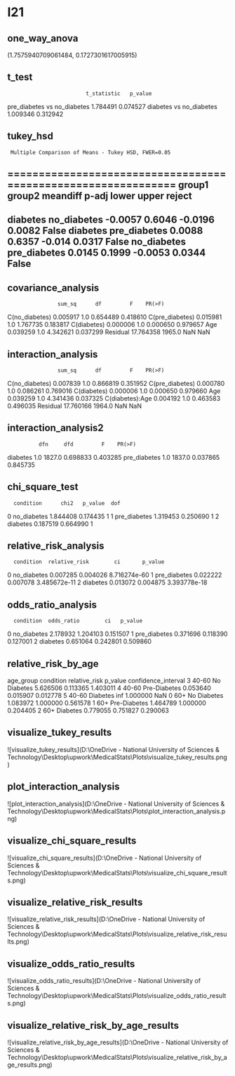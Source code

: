 # I21

## one_way_anova

(1.7575940709061484, 0.1727301617005915)

## t_test

                             t_statistic   p_value
pre_diabetes vs no_diabetes     1.784491  0.074527
diabetes vs no_diabetes         1.009346  0.312942

## tukey_hsd

     Multiple Comparison of Means - Tukey HSD, FWER=0.05      
==============================================================
   group1      group2    meandiff p-adj   lower  upper  reject
--------------------------------------------------------------
   diabetes  no_diabetes  -0.0057 0.6046 -0.0196 0.0082  False
   diabetes pre_diabetes   0.0088 0.6357  -0.014 0.0317  False
no_diabetes pre_diabetes   0.0145 0.1999 -0.0053 0.0344  False
--------------------------------------------------------------

## covariance_analysis

                    sum_sq      df         F    PR(>F)
C(no_diabetes)    0.005917     1.0  0.654489  0.418610
C(pre_diabetes)   0.015981     1.0  1.767735  0.183817
C(diabetes)       0.000006     1.0  0.000650  0.979657
Age               0.039259     1.0  4.342621  0.037299
Residual         17.764358  1965.0       NaN       NaN

## interaction_analysis

                    sum_sq      df         F    PR(>F)
C(no_diabetes)    0.007839     1.0  0.866819  0.351952
C(pre_diabetes)   0.000780     1.0  0.086261  0.769016
C(diabetes)       0.000006     1.0  0.000650  0.979660
Age               0.039259     1.0  4.341436  0.037325
C(diabetes):Age   0.004192     1.0  0.463583  0.496035
Residual         17.760166  1964.0       NaN       NaN

## interaction_analysis2

              dfn     dfd         F    PR(>F)
diabetes      1.0  1827.0  0.698833  0.403285
pre_diabetes  1.0  1837.0  0.037865  0.845735

## chi_square_test

      condition      chi2   p_value  dof
0   no_diabetes  1.844408  0.174435    1
1  pre_diabetes  1.319453  0.250690    1
2      diabetes  0.187519  0.664990    1

## relative_risk_analysis

      condition  relative_risk        ci       p_value
0   no_diabetes       0.007285  0.004026  8.716274e-60
1  pre_diabetes       0.022222  0.007078  3.485672e-11
2      diabetes       0.013072  0.004875  3.393778e-18

## odds_ratio_analysis

      condition  odds_ratio        ci   p_value
0   no_diabetes    2.178932  1.204103  0.151507
1  pre_diabetes    0.371696  0.118390  0.127001
2      diabetes    0.651064  0.242801  0.509860

## relative_risk_by_age

  age_group     condition  relative_risk   p_value  confidence_interval
3     40-60   No Diabetes       5.626506  0.113365             1.403011
4     40-60  Pre-Diabetes       0.053640  0.015907             0.012778
5     40-60      Diabetes            inf  1.000000                  NaN
0       60+   No Diabetes       1.083972  1.000000             0.561578
1       60+  Pre-Diabetes       1.464789  1.000000             0.204405
2       60+      Diabetes       0.779055  0.751827             0.290063

## visualize_tukey_results

![visualize_tukey_results](D:\OneDrive - National University of Sciences & Technology\Desktop\upwork\MedicalStats\Plots\visualize_tukey_results.png)

## plot_interaction_analysis

![plot_interaction_analysis](D:\OneDrive - National University of Sciences & Technology\Desktop\upwork\MedicalStats\Plots\plot_interaction_analysis.png)

## visualize_chi_square_results

![visualize_chi_square_results](D:\OneDrive - National University of Sciences & Technology\Desktop\upwork\MedicalStats\Plots\visualize_chi_square_results.png)

## visualize_relative_risk_results

![visualize_relative_risk_results](D:\OneDrive - National University of Sciences & Technology\Desktop\upwork\MedicalStats\Plots\visualize_relative_risk_results.png)

## visualize_odds_ratio_results

![visualize_odds_ratio_results](D:\OneDrive - National University of Sciences & Technology\Desktop\upwork\MedicalStats\Plots\visualize_odds_ratio_results.png)

## visualize_relative_risk_by_age_results

![visualize_relative_risk_by_age_results](D:\OneDrive - National University of Sciences & Technology\Desktop\upwork\MedicalStats\Plots\visualize_relative_risk_by_age_results.png)

